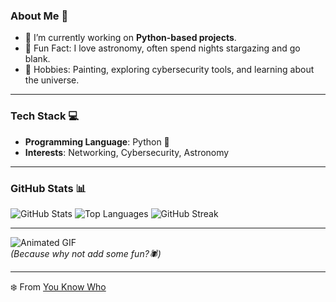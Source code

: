 ### About Me 🚀
- 🔭 I’m currently working on **Python-based projects**.
- 🌌 Fun Fact: I love astronomy, often spend nights stargazing and go blank.
- 🎨 Hobbies: Painting, exploring cybersecurity tools, and learning about the universe.

---

### Tech Stack 💻
- **Programming Language**: Python 🐍
- **Interests**: Networking, Cybersecurity, Astronomy

---

### GitHub Stats 📊

![GitHub Stats](https://github-readme-stats.vercel.app/api?username=you-know-wh0&show_icons=true&theme=dark)
![Top Languages](https://github-readme-stats.vercel.app/api/top-langs/?username=you-know-wh0&layout=compact&theme=dark)
![GitHub Streak](https://github-readme-streak-stats.herokuapp.com?user=you-know-wh0&theme=dark&hide_border=true)

---

![Animated GIF](https://media.giphy.com/media/PAqjdPkJLDsmBRSYUp/giphy.gif?cid=ecf05e47i21w0o26lewv22wcia0qskm0pnmnbrg5pw7zgnmu&ep=v1_gifs_search&rid=giphy.gif&ct=g)  
*(Because why not add some fun?🕷️)*

---
❄️ From [You Know Who](https://github.com/you-know-wh0)
